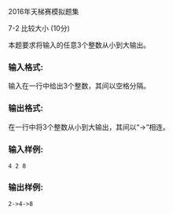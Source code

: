 2016年天梯赛模拟题集

7\-2 比较大小 (10分)

本题要求将输入的任意3个整数从小到大输出。

### 输入格式:

输入在一行中给出3个整数，其间以空格分隔。

### 输出格式:

在一行中将3个整数从小到大输出，其间以“\->”相连。

### 输入样例:

```in
4 2 8
```

### 输出样例:

```out
2->4->8
```